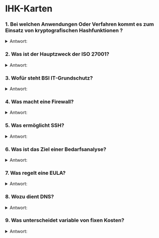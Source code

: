 # IHK-Karten

### 1. Bei welchen Anwendungen Oder Verfahren kommt es zum Einsatz von kryptografischen Hashfunktionen ?

<details>
  <summary>Antwort:</summary>
  
- Integritätsprüfungen
- Erzeugung von Prüfsummen
- Erzeugung von Sitzungsschlüsseln
- Generatoren für Einmal-Passwörter
- Verfahren zur Authentifizierung mit digitalen Signaturen
- Speichern von Passwörtern
  
</details>

### 2. Was ist der Hauptzweck der ISO 27001?

<details>
  <summary>Antwort:</summary>
  
Standard für das Informationssicherheits-Managementsystem (ISMS), der Anforderungen für die Implementierung von Sicherheitskontrollen festlegt.
  
</details>

### 3. Wofür steht BSI IT-Grundschutz?

<details>
  <summary>Antwort:</summary>
  
Methode zur Identifizierung und Implementierung von Sicherheitsmaßnahmen, entwickelt vom Bundesamt für Sicherheit in der Informationstechnik (BSI)
  
</details>

### 4. Was macht eine Firewall?

<details>
  <summary>Antwort:</summary>
  
Überwacht und kontrolliert eingehenden und ausgehenden Netzwerkverkehr basierend auf Sicherheitsrichtlinien.
  
</details>

### 5. Was ermöglicht SSH?

<details>
  <summary>Antwort:</summary>
  
Sichere Fernverwaltung und Kommunikation über unsichere Netzwerke, indem Daten verschlüsselt werden.

</details>

### 6. Was ist das Ziel einer Bedarfsanalyse?

<details>
  <summary>Antwort:</summary>
  
Ermittlung der Bedürfnisse und Anforderungen eines Marktes oder Unternehmens.

</details>

### 7. Was regelt eine EULA?

<details>
  <summary>Antwort:</summary>
  
End User License Agreement: Die Bedingungen, unter denen Software vom Endbenutzer genutzt werden darf.

</details>

### 8. Wozu dient DNS?

<details>
  <summary>Antwort:</summary>
  
Domain Name System: Zur Übersetzung von Domainnamen in IP-Adressen.

</details>

### 9. Was unterscheidet variable von fixen Kosten?

<details>
  <summary>Antwort:</summary>
  
Variable Kosten ändern sich mit der Produktion, fixe Kosten nicht.

</details>
